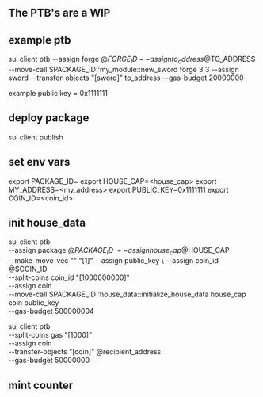 ## The PTB's are a WIP

## example ptb
sui client ptb
--assign forge @$FORGE_ID
--assign to_address @$TO_ADDRESS
--move-call $PACKAGE_ID::my_module::new_sword forge 3 3
--assign sword
--transfer-objects "[sword]" to_address
--gas-budget 20000000

example public key = 0x1111111


## deploy package
sui client publish 

## set env vars 
export PACKAGE_ID=<id>
export HOUSE_CAP=<house_cap>
export MY_ADDRESS=<my_address>
export PUBLIC_KEY=0x1111111
export COIN_ID=<coin_id>

## init house_data
sui client ptb \
--assign package @$PACKAGE_ID \
--assign house_cap @$HOUSE_CAP \
--make-move-vec "<u8>" "[1]" --assign public_key \ 
--assign coin_id @$COIN_ID \
--split-coins coin_id "[1000000000]" \
--assign coin \
--move-call $PACKAGE_ID::house_data::initialize_house_data house_cap coin public_key \
--gas-budget 500000004


sui client ptb \
--split-coins gas "[1000]" \
--assign coin \
--transfer-objects "[coin]" @recipient_address \
--gas-budget 50000000



## mint counter

